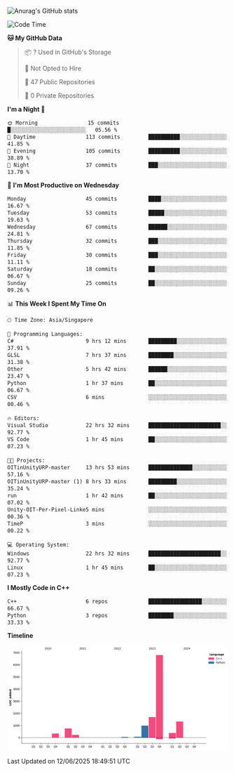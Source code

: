 ![Anurag's GitHub stats](https://github-readme-stats.vercel.app/api?username=OnePointFive99&show_icons=true&theme=transparent)

<!--START_SECTION:waka-->
![Code Time](http://img.shields.io/badge/Code%20Time-269%20hrs%202%20mins-blue)

**🐱 My GitHub Data** 

> 📦 ? Used in GitHub's Storage 
 > 
> 🚫 Not Opted to Hire
 > 
> 📜 47 Public Repositories 
 > 
> 🔑 0 Private Repositories 
 > 
**I'm a Night 🦉** 

```text
🌞 Morning                15 commits          █░░░░░░░░░░░░░░░░░░░░░░░░   05.56 % 
🌆 Daytime                113 commits         ██████████░░░░░░░░░░░░░░░   41.85 % 
🌃 Evening                105 commits         ██████████░░░░░░░░░░░░░░░   38.89 % 
🌙 Night                  37 commits          ███░░░░░░░░░░░░░░░░░░░░░░   13.70 % 
```
📅 **I'm Most Productive on Wednesday** 

```text
Monday                   45 commits          ████░░░░░░░░░░░░░░░░░░░░░   16.67 % 
Tuesday                  53 commits          █████░░░░░░░░░░░░░░░░░░░░   19.63 % 
Wednesday                67 commits          ██████░░░░░░░░░░░░░░░░░░░   24.81 % 
Thursday                 32 commits          ███░░░░░░░░░░░░░░░░░░░░░░   11.85 % 
Friday                   30 commits          ███░░░░░░░░░░░░░░░░░░░░░░   11.11 % 
Saturday                 18 commits          ██░░░░░░░░░░░░░░░░░░░░░░░   06.67 % 
Sunday                   25 commits          ██░░░░░░░░░░░░░░░░░░░░░░░   09.26 % 
```


📊 **This Week I Spent My Time On** 

```text
🕑︎ Time Zone: Asia/Singapore

💬 Programming Languages: 
C#                       9 hrs 12 mins       █████████░░░░░░░░░░░░░░░░   37.91 % 
GLSL                     7 hrs 37 mins       ████████░░░░░░░░░░░░░░░░░   31.38 % 
Other                    5 hrs 42 mins       ██████░░░░░░░░░░░░░░░░░░░   23.47 % 
Python                   1 hr 37 mins        ██░░░░░░░░░░░░░░░░░░░░░░░   06.67 % 
CSV                      6 mins              ░░░░░░░░░░░░░░░░░░░░░░░░░   00.46 % 

🔥 Editors: 
Visual Studio            22 hrs 32 mins      ███████████████████████░░   92.77 % 
VS Code                  1 hr 45 mins        ██░░░░░░░░░░░░░░░░░░░░░░░   07.23 % 

🐱‍💻 Projects: 
OITinUnityURP-master     13 hrs 53 mins      ██████████████░░░░░░░░░░░   57.16 % 
OITinUnityURP-master (1) 8 hrs 33 mins       █████████░░░░░░░░░░░░░░░░   35.24 % 
run                      1 hr 42 mins        ██░░░░░░░░░░░░░░░░░░░░░░░   07.02 % 
Unity-OIT-Per-Pixel-Linke5 mins              ░░░░░░░░░░░░░░░░░░░░░░░░░   00.36 % 
TimeP                    3 mins              ░░░░░░░░░░░░░░░░░░░░░░░░░   00.22 % 

💻 Operating System: 
Windows                  22 hrs 32 mins      ███████████████████████░░   92.77 % 
Linux                    1 hr 45 mins        ██░░░░░░░░░░░░░░░░░░░░░░░   07.23 % 
```

**I Mostly Code in C++** 

```text
C++                      6 repos             █████████████████░░░░░░░░   66.67 % 
Python                   3 repos             ████████░░░░░░░░░░░░░░░░░   33.33 % 
```



**Timeline**

![Lines of Code chart](https://raw.githubusercontent.com/OnePointFive99/OnePointFive99/main/assets/bar_graph.png)


 Last Updated on 12/06/2025 18:49:51 UTC
<!--END_SECTION:waka-->

  
